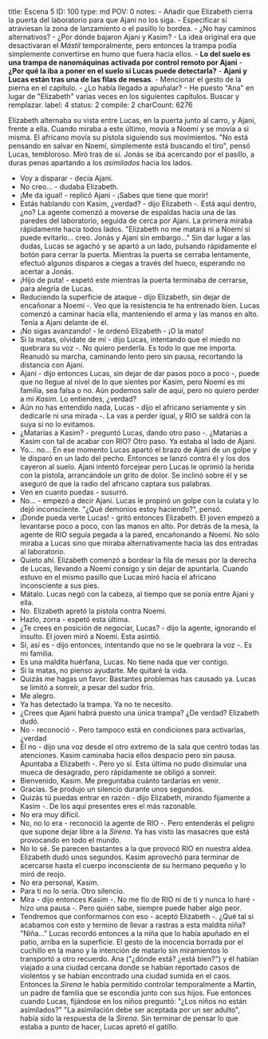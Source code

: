 title:          Escena 5
ID:             100
type:           md
POV:            0
notes:          - Añadir que Elizabeth cierra la puerta del laboratorio para que Ajani no los siga.
                - Especificar si atraviesan la zona de lanzamiento o el pasillo lo bordea.
                - ¿No hay caminos alternativos?
                - ¿Por dónde bajaron Ajani y Kasim?
                - La idea original era que desactivaran el *Mástil* temporalmente, pero entonces la trampa podía simplemente convertirse en humo que fuera hacia ellos.
                - **Lo del suelo es una trampa de nanomáquinas activada por control remoto por Ajani**
                - **¿Por qué la iba a poner en el suelo si Lucas puede detectarla?**
                - **Ajani y Lucas están tras una de las filas de mesas**.
                - Mencionar el gesto de la pierna en el capítulo.
                - ¿Lo había llegado a apuñalar?
                - He puesto "Ana" en lugar de "Elizabeth" varias veces en los siguientes capítulos. Buscar y remplazar.
label:          4
status:         2
compile:        2
charCount:      6276


Elizabeth alternaba su vista entre Lucas, en la puerta junto al carro, y Ajani, frente a ella. Cuando miraba a este último, movía a Noemí y se movía a si misma.
El africano movía su pistola siguiendo sus movimientos.
"No está pensando en salvar en Noemí, simplemente está buscando el tiro", pensó Lucas, tembloroso.
Miró tras de sí. Jonás se iba acercando por el pasillo, a duras penas apartando a los *asimilados* hacia los lados.
- Voy a disparar - decía Ajani.
- No creo... - dudaba Elizabeth.
- ¡Me da igual! - replicó Ajani - ¡Sabes que tiene que morir!
- Estás hablando con Kasim, ¿verdad? - dijo Elizabeth -. Está aquí dentro, ¿no?
La agente comenzó a moverse de espaldas hacia una de las paredes del laboratorio, seguida de cerca por Ajani. La primera miraba rápidamente hacia todos lados.
"Elizabeth no me matará ni a Noemí si puede evitarlo... creo. Jonás y Ajani sin embargo..."
Sin dar lugar a las dudas, Lucas se agachó y se apartó a un lado, pulsando rápidamente el botón para cerrar la puerta. Mientras la puerta se cerraba lentamente, efectuó algunos disparos a ciegas a través del hueco, esperando no acertar a Jonás.
- ¡Hijo de puta! - espetó este mientras la puerta terminaba de cerrarse, para alegría de Lucas.
- Reduciendo la superficie de ataque - dijo Elizabeth, sin dejar de encañonar a Noemí -. Veo que la resistencia te ha entrenado bien.
Lucas comenzó a caminar hacia ella, manteniendo el arma y las manos en alto. Tenía a Ajani delante de él.
- ¡No sigas avanzando! - le ordenó Elizabeth - ¡O la mato!
- Si la matas, olvidate de mí - dijo Lucas, intentando que el miedo no quebrara su voz -. No quiero perderla. Es todo lo que me importa.
Reanudó su marcha, caminando lento pero sin pausa, recortando la distancia con Ajani.
- Ajani - dijo entonces Lucas, sin dejar de dar pasos poco a poco -, puede que no llegue al nivel de lo que sientes por Kasim, pero Noemí es mi familia, sea falsa o no. Aún podemos salir de aquí, pero no quiero perder a mi *Kasim*. Lo entiendes, ¿verdad?
- Aún no has entendido nada, Lucas - dijo el africano seriamente y sin dedicarle ni una mirada -. La vas a perder igual, y RIO se saldrá con la suya si no lo evitamos.
- ¿Matarías a Kasim? - preguntó Lucas, dando otro paso -. ¿Matarías a Kasim con tal de acabar con RIO?
Otro paso. Ya estaba al lado de Ajani.
- Yo... no...
En ese momento Lucas apartó el brazo de Ajani de un golpe y le disparó en un lado del pecho. Entonces se lanzó contra él y los dos cayeron al suelo.
Ajani intentó forcejear pero Lucas le oprimió la herida con la pistola, arrancándole un grito de dolor.
Se inclinó sobre él y se aseguró de que la radio del africano captara sus palabras.
- Ven en cuanto puedas - susurró.
- No... - empezó a decir Ajani.
Lucas le propinó un golpe con la culata y lo dejó inconsciente.
"¿Qué demonios estoy haciendo?", pensó.
- ¡Donde pueda verte Lucas! - gritó entonces Elizabeth.
El joven empezó a levantarse poco a poco, con las manos en alto. Por detrás de la mesa, la agente de RIO seguía pegada a la pared, encañonando a Noemí. No sólo miraba a Lucas sino que miraba alternativamente hacia las dos entradas al laboratorio.
- Quieto ahí.
Elizabeth comenzó a bordear la fila de mesas por la derecha de Lucas, llevando a Noemí consigo y sin dejar de apuntarla.
Cuando estuvo en el mismo pasillo que Lucas miró hacia el africano inconsciente a sus pies.
- Mátalo.
Lucas negó con la cabeza, al tiempo que se ponía entre Ajani y ella.
- No.
Elizabeth apretó la pistola contra Noemí.
- Hazlo, zorra - espetó esta última.
- ¿Te crees en posición de negociar, Lucas? - dijo la agente, ignorando el insulto.
El joven miró a Noemí. Esta asintió.
- Sí, así es - dijo entonces, intentando que no se le quebrara la voz -. Es mi familia.
- Es una maldita huérfana, Lucas. No tiene nada que ver contigo.
- Si la matas, no pienso ayudarte. Me quitaré la vida.
- Quizás me hagas un favor. Bastantes problemas has causado ya.
Lucas se limitó a sonreír, a pesar del sudor frío.
- Me alegro.
- Ya has detectado la trampa. Ya no te necesito.
- ¿Crees que Ajani habrá puesto una única trampa? ¿De verdad?
Elizabeth dudó.
- No - reconoció -. Pero tampoco está en condiciones para activarlas, ¿verdad
- Él no - dijo una voz desde el otro extremo de la sala que centró todas las atenciones. Kasim caminaba hacia ellos despacio pero sin pausa. Apuntaba a Elizabeth -. Pero yo sí.
Esta última no pudo disimular una mueca de desagrado, pero rápidamente se obligó a sonreír.
- Bienvenido, Kasim. Me preguntaba cuánto tardarías en venir.
- Gracias.
Se produjo un silencio durante unos segundos.
- Quizás tú puedas entrar en razón - dijo Elizabeth, mirando fijamente a Kasim -. De los aquí presentes eres el más razonable.
- No era muy difícil.
- No, no lo era - reconoció la agente de RIO -. Pero entenderás el peligro que supone dejar libre a la *Sirena*. Ya has visto las masacres que está provocando en todo el mundo.
- No lo sé. Se parecen bastantes a la que provocó RIO en nuestra aldea.
Elizabeth dudó unos segundos. Kasim aprovechó para terminar de acercarse hasta el cuerpo inconsciente de su hermano pequeño y lo miró de reojo.
- No era personal, Kasim.
- Para ti no lo sería.
Otro silencio.
- Mira - dijo entonces Kasim -. No me fío de RIO ni de ti y nunca lo haré - hizo una pausa -. Pero quién sabe, siempre puede haber algo peor.
- Tendremos que conformarnos con eso - aceptó Elizabeth -. ¿Qué tal si acabamos con esto y termino de llevar a rastras a esta maldita niña?
"Niña..."
Lucas recordó entonces a la niña que lo había apuñado en el patio, arriba en la superficie. El gesto de la inocencia borrada por el cuchillo en la mano y la intención de matarlo sin miramientos lo transportó a otro recuerdo.
Ana ("¿dónde está? ¿está bien?") y él habían viajado a una ciudad cercana donde se habían reportado casos de violentos y se habían encontrado una ciudad sumida en el caos. Entonces la *Sirena* le había permitido controlar temporalmente a Martín, un padre de familia que se escondía junto con sus hijos. Fue entonces cuando Lucas, fijándose en los niños preguntó: "¿Los niños no están asimilados?"
"La asimilación debe ser aceptada por un ser adulto", había sido la respuesta de la *Sirena*.
Sin terminar de pensar lo que estaba a punto de hacer, Lucas apretó el gatillo.